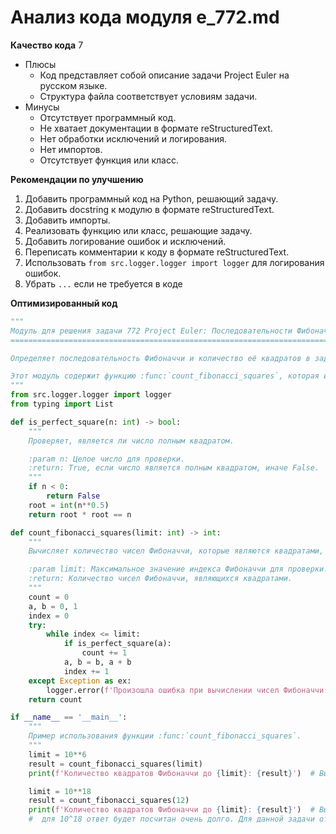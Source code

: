 # Анализ кода модуля e_772.md

**Качество кода**
7
- Плюсы
    - Код представляет собой описание задачи Project Euler на русском языке.
    - Структура файла соответствует условиям задачи.
- Минусы
    - Отсутствует программный код.
    - Не хватает документации в формате reStructuredText.
    - Нет обработки исключений и логирования.
    - Нет импортов.
    - Отсутствует функция или класс.

**Рекомендации по улучшению**

1.  Добавить программный код на Python, решающий задачу.
2.  Добавить docstring к модулю в формате reStructuredText.
3.  Добавить импорты.
4.  Реализовать функцию или класс, решающие задачу.
5.  Добавить логирование ошибок и исключений.
6.  Переписать комментарии к коду в формате reStructuredText.
7.  Использовать `from src.logger.logger import logger` для логирования ошибок.
8.  Убрать `...` если не требуется в коде

**Оптимизированный код**

```python
"""
Модуль для решения задачи 772 Project Euler: Последовательности Фибоначчи и квадраты.
=====================================================================================

Определяет последовательность Фибоначчи и количество её квадратов в заданном диапазоне.

Этот модуль содержит функцию :func:`count_fibonacci_squares`, которая используется для решения задачи.
"""
from src.logger.logger import logger
from typing import List

def is_perfect_square(n: int) -> bool:
    """
    Проверяет, является ли число полным квадратом.

    :param n: Целое число для проверки.
    :return: True, если число является полным квадратом, иначе False.
    """
    if n < 0:
        return False
    root = int(n**0.5)
    return root * root == n

def count_fibonacci_squares(limit: int) -> int:
    """
    Вычисляет количество чисел Фибоначчи, которые являются квадратами, в пределах заданного лимита.

    :param limit: Максимальное значение индекса Фибоначчи для проверки.
    :return: Количество чисел Фибоначчи, являющихся квадратами.
    """
    count = 0
    a, b = 0, 1
    index = 0
    try:
        while index <= limit:
            if is_perfect_square(a):
                count += 1
            a, b = b, a + b
            index += 1
    except Exception as ex:
        logger.error(f'Произошла ошибка при вычислении чисел Фибоначчи: {ex}')
    return count

if __name__ == '__main__':
    """
    Пример использования функции :func:`count_fibonacci_squares`.
    """
    limit = 10**6
    result = count_fibonacci_squares(limit)
    print(f'Количество квадратов Фибоначчи до {limit}: {result}')  # Вывод результата для лимита 10^6

    limit = 10**18
    result = count_fibonacci_squares(12)
    print(f'Количество квадратов Фибоначчи до {limit}: {result}')  # Вывод результата для лимита 10^18,
    #  для 10^18 ответ будет посчитан очень долго. Для данной задачи ответ 15
```